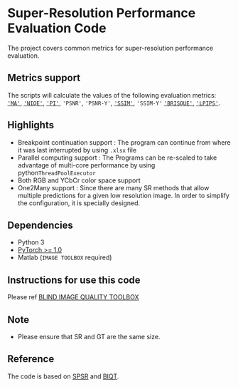 # Super-Resolution Performance Evaluation Code
The project covers common metrics for super-resolution performance evaluation.

## Metrics support
The scripts will calculate the values of the following evaluation metrics: 
[`'MA'`](https://github.com/chaoma99/sr-metric), 
[`'NIQE'`](https://github.com/csjunxu/Bovik_NIQE_SPL2013), 
[`'PI'`](https://github.com/roimehrez/PIRM2018), 
`'PSNR'`, 
`'PSNR-Y'`,
[`'SSIM'`](https://ece.uwaterloo.ca/~z70wang/research/ssim), 
`'SSIM-Y'`
[`'BRISQUE'`](http://live.ece.utexas.edu/research/quality/),
[`'LPIPS'`](https://github.com/richzhang/PerceptualSimilarity). 

## Highlights
- Breakpoint continuation support : The program can continue from where it was last interrupted by using `.xlsx` file
- Parallel computing  support : The Programs can be re-scaled to take advantage of multi-core performance by using python`ThreadPoolExecutor`
- Both RGB and YCbCr color space support 
- One2Many support : Since there are many SR methods that allow multiple predictions for a given low resolution image. In order to simplify the configuration, it is specially designed.

## Dependencies
- Python 3 
- [PyTorch >= 1.0](https://pytorch.org/)
- Matlab (`IMAGE TOOLBOX` required)

## Instructions for use this code
Please ref [BLIND IMAGE QUALITY TOOLBOX](./metrics/README.md "BLIND IMAGE QUALITY TOOLBOX")

## Note
- Please ensure that SR and GT are the same size.


## Reference
The code is based on [SPSR](https://github.com/Maclory/SPSR)  and [BIQT](https://github.com/dsoellinger/blind_image_quality_toolbox). 
